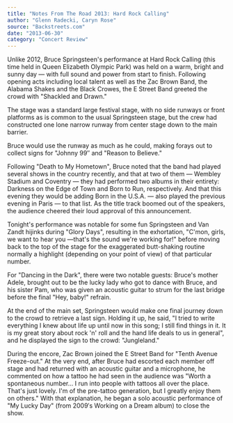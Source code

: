 ```yaml
---
title: "Notes From The Road 2013: Hard Rock Calling"
author: "Glenn Radecki, Caryn Rose"
source: "Backstreets.com"
date: "2013-06-30"
category: "Concert Review"
---
```


Unlike 2012, Bruce Springsteen's performance at Hard Rock Calling (this time held in Queen Elizabeth Olympic Park) was held on a warm, bright and sunny day — with full sound and power from start to finish. Following opening acts including local talent as well as the Zac Brown Band, the Alabama Shakes and the Black Crowes, the E Street Band greeted the crowd with "Shackled and Drawn."

The stage was a standard large festival stage, with no side runways or front platforms as is common to the usual Springsteen stage, but the crew had constructed one lone narrow runway from center stage down to the main barrier.

Bruce would use the runway as much as he could, making forays out to collect signs for "Johnny 99″ and "Reason to Believe."

Following "Death to My Hometown", Bruce noted that the band had played several shows in the country recently, and that at two of them — Wembley Stadium and Coventry — they had performed two albums in their entirety: Darkness on the Edge of Town and Born to Run, respectively. And that this evening they would be adding Born in the U.S.A. — also played the previous evening in Paris — to that list. As the title track boomed out of the speakers, the audience cheered their loud approval of this announcement.

Tonight's performance was notable for some fun Springsteen and Van Zandt hijinks during "Glory Days", resulting in the exhortation, "C'mon, girls, we want to hear you —that's the sound we're working for!" before moving back to the top of the stage for the exaggerated butt-shaking routine normally a highlight (depending on your point of view) of that particular number.

For "Dancing in the Dark", there were two notable guests: Bruce's mother Adele, brought out to be the lucky lady who got to dance with Bruce, and his sister Pam, who was given an acoustic guitar to strum for the last bridge before the final "Hey, baby!" refrain.

At the end of the main set, Springsteen would make one final journey down to the crowd to retrieve a last sign. Holding it up, he said, "I tried to write everything I knew about life up until now in this song; I still find things in it. It is my great story about rock 'n' roll and the hand life deals to us in general", and he displayed the sign to the crowd: "Jungleland."

During the encore, Zac Brown joined the E Street Band for "Tenth Avenue Freeze-out." At the very end, after Bruce had escorted each member off stage and had returned with an acoustic guitar and a microphone, he commented on how a tattoo he had seen in the audience was "Worth a spontaneous number... I run into people with tattoos all over the place. That's just lovely. I'm of the pre-tattoo generation, but I greatly enjoy them on others." With that explanation, he began a solo acoustic performance of "My Lucky Day" (from 2009′s Working on a Dream album) to close the show.
